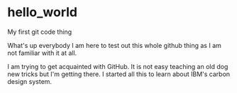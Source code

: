 # hello_world
My first git code thing

What's up everybody
I am here to test out this whole github thing
as I am not familiar with it at all.


I am trying to get acquainted with GitHub. It is not easy teaching an old dog new tricks but I'm getting there. I started all this to learn about IBM's carbon design system.
